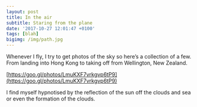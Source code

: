 ```yaml
---
layout: post
title: In the air
subtitle: Staring from the plane
date: '2017-10-27 12:01:47 +0100'
tags: [blah]
bigimg: /img/path.jpg
---
```


Whenever I fly, I try to get photos of the sky so here’s a collection of a few. From landing into Hong Kong to taking off from Wellington, New Zealand.

[https://goo.gl/photos/LmuKXF7vrkgvp6tP9](https://goo.gl/photos/LmuKXF7vrkgvp6tP9)

I find myself hypnotised by the reflection of the sun off the clouds and sea or even the formation of the clouds.
